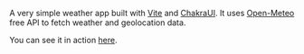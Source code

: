 A very simple weather app built with [Vite](https://vitejs.dev/) and [ChakraUI](https://chakra-ui.com/).
It uses [Open-Meteo](https://open-meteo.com/) free API to fetch weather and geolocation data.

You can see it in action [here](https://grand-bienenstitch-8b9f8a.netlify.app/).
